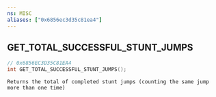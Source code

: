 ```yaml
---
ns: MISC
aliases: ["0x6856ec3d35c81ea4"]
---
```

## GET_TOTAL_SUCCESSFUL_STUNT_JUMPS

```c
// 0x6856EC3D35C81EA4
int GET_TOTAL_SUCCESSFUL_STUNT_JUMPS();
```

```
Returns the total of completed stunt jumps (counting the same jump more than one time)
```
